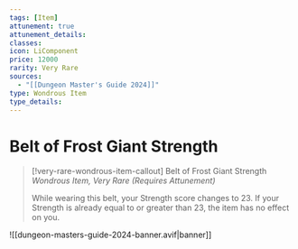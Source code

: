 ```yaml
---
tags: [Item]
attunement: true
attunement_details: 
classes: 
icon: LiComponent
price: 12000
rarity: Very Rare
sources:
  - "[[Dungeon Master's Guide 2024]]"
type: Wondrous Item
type_details: 
---
```

# Belt of Frost Giant Strength
>[!very-rare-wondrous-item-callout] Belt of Frost Giant Strength
>*Wondrous Item, Very Rare (Requires Attunement)*
>
>While wearing this belt, your Strength score changes to 23. If your Strength is already equal to or greater than 23, the item has no effect on you.


![[dungeon-masters-guide-2024-banner.avif|banner]]